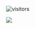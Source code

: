 ![visitors](https://visitor-badge.glitch.me/badge?page_id=tolyod.tolyod)

[![](https://github-readme-stats.vercel.app/api?username=tolyod&show_icons=true&theme=dracula)](https://github.com/tolyod) 
<!---
tolyod/tolyod is a ✨ special ✨ repository because its `README.md` (this file) appears on your GitHub profile.
You can click the Preview link to take a look at your changes.
--->
